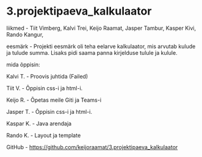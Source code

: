 # 3.projektipaeva_kalkulaator

liikmed - Tiit Vimberg, Kalvi Trei, Keijo Raamat, Jasper Tambur, Kasper Kivi, Rando Kangur,

eesmärk - Projekti eesmärk oli teha eelarve kalkulaator, mis arvutab kulude ja tulude summa. Lisaks pidi saama panna kirjelduse tulule ja kulule.

mida õppisin:

Kalvi T. - Proovis juhtida (Failed)

Tiit V. - Õppisin css-i ja html-i.


Keijo R. - Õpetas meile Giti ja Teams-i

Jasper T. - Õppisin css-i ja html-i.

Kaspar K. - Java arendaja

Rando K. - Layout ja template

GitHub - https://github.com/keijoraamat/3.projektipaeva_kalkulaator
